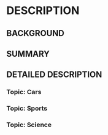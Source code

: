 # DESCRIPTION

## BACKGROUND

## SUMMARY

## DETAILED DESCRIPTION

### Topic: Cars

### Topic: Sports

### Topic: Science

